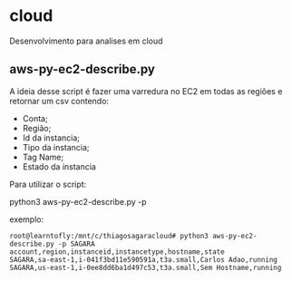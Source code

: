 # cloud
Desenvolvimento para analises em cloud

## aws-py-ec2-describe.py

A ideia desse script é fazer uma varredura no EC2 em todas as regiões e retornar um csv contendo:
- Conta;
- Região;
- Id da instancia;
- Tipo da instancia;
- Tag Name;
- Estado da instancia

Para utilizar o script:

python3 aws-py-ec2-describe.py -p <profile>
  
exemplo:
```
root@learntofly:/mnt/c/thiagosagaracloud# python3 aws-py-ec2-describe.py -p SAGARA
account,region,instanceid,instancetype,hostname,state
SAGARA,sa-east-1,i-041f3bd11e590591a,t3a.small,Carlos Adao,running
SAGARA,us-east-1,i-0ee8dd6ba1d497c53,t3a.small,Sem Hostname,running
```

